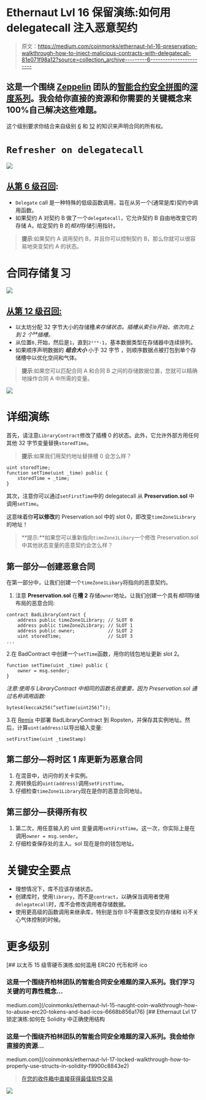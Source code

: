# Ethernaut Lvl 16 保留演练:如何用 delegatecall 注入恶意契约

> 原文：<https://medium.com/coinmonks/ethernaut-lvl-16-preservation-walkthrough-how-to-inject-malicious-contracts-with-delegatecall-81e071f98a12?source=collection_archive---------6----------------------->

## 这是一个围绕 [Zeppelin](https://openzeppelin.org/) 团队的[智能合约安全拼图](https://ethernaut.zeppelin.solutions/)的[深度系列](/@nicolezhu)。我会给你直接的资源和你需要的关键概念来 100%自己解决这些难题。

这个级别要求你结合来自级别 [6](/coinmonks/ethernaut-lvl-6-walkthrough-how-to-abuse-the-delicate-delegatecall-466b26c429e4) 和 [12](/coinmonks/ethernaut-lvl-12-privacy-walkthrough-how-ethereum-optimizes-storage-to-save-space-and-be-less-c9b01ec6adb6) 的知识来声明合同的所有权。

# `Refresher on delegatecall`

![](img/d9398b021c39e52b7d9b94fee730b61f.png)

## [从第 6 级召回](/coinmonks/ethernaut-lvl-6-walkthrough-how-to-abuse-the-delicate-delegatecall-466b26c429e4):

*   `Delegate` call 是一种特殊的低级函数调用，旨在从另一个(通常是库)契约中调用函数。
*   如果契约 A 对契约 B 做了一个`delegatecall`，它允许契约 B 自由地改变它的存储 A，给定契约 B 的*相对*存储引用指针。

> **提示**:如果契约 A 调用契约 B，并且你可以控制契约 B，那么你就可以很容易地突变契约 A 的状态。

# 合同存储复习

![](img/500d2d0f89ce4dfe91bcfb4c2f264bfe.png)

## [从第 12 级召回:](/coinmonks/ethernaut-lvl-12-privacy-walkthrough-how-ethereum-optimizes-storage-to-save-space-and-be-less-c9b01ec6adb6)

*   以太坊分配 32 字节大小的存储槽*来存储状态。插槽从索引`0`开始，依次向上到 2 个⁵⁶插槽。*
*   从位置`0,`开始，然后是`1`，直到`2²⁵⁶-1`，基本数据类型在存储器中连续排列。
*   如果顺序声明数据的 ***组合大小*** 小于 32 字节 ，则顺序数据点被打包到单个存储槽中以优化空间和气体。

> **提示**:如果您可以匹配合同 A 和合同 B 之间的存储数据位置，您就可以精确地操作合同 A 中所需的变量。

![](img/3f07646a514183f0dfeb271cd03c2b34.png)

# 详细演练

首先，请注意`LibraryContract`修改了插槽 0 的状态。此外，它允许外部方用任何其他 32 字节变量替换`storedTime`。

> **提示**:如果我们用契约地址替换槽 0 会怎么样？

```
uint storedTime; 
function setTime(uint _time) public { 
    storedTime = _time;
}
```

其次，注意你可以通过`setFirstTime`中的 delegatecall 从 **Preservation.sol** 中调用`setTime`。

这意味着你**可以修改**的 Preservation.sol 中的 slot 0，即改变`timeZone1Library`的地址！

> **提示:**如果您可以重新指向`timeZone1Libary`一个修改 Preservation.sol 中其他状态变量的恶意契约会怎么样？

## 第一部分—创建恶意合同

在第一部分中，让我们创建一个`timeZone1Libary`将指向的恶意契约。

1.  注意 **Preservation.sol** 在**槽 2** 存储`owner`地址。让我们创建一个具有*相同*存储布局的恶意合同:

```
contract BadLibraryContract {
    address public timeZone1Library; // SLOT 0
    address public timeZone2Library; // SLOT 1
    address public owner;            // SLOT 2
    uint storedTime;                 // SLOT 3
...
```

2.在 BadContract 中创建一个`setTime`函数，用你的钱包地址更新 slot 2。

```
function setTime(uint _time) public {
    owner = msg.sender;
}
```

*注意:使用与 LibraryContract 中相同的函数名很重要，因为 Preservation.sol 通过名称调用函数:*

```
bytes4(keccak256(“setTime(uint256)”));
```

3.在 [Remix](http://remix.ethereum.org/) 中部署 BadLibraryContract 到 Ropsten，并保存其实例地址。然后，计算`uint(address)`以导出输入变量:

```
setFirstTime(uint _timeStamp)
```

## 第二部分—将时区 1 库更新为恶意合同

1.  在混音中，访问你的关卡实例。
2.  用转换后的`uint(address)`调用`setFirstTime`。
3.  仔细检查`timeZone1Library`现在是你的恶意合同地址。

## 第三部分—获得所有权

1.  第二次，用任意输入的 uint 变量调用`setFirstTime`。这一次，你实际上是在调用`owner = msg.sender`。
2.  仔细检查保存处的主人。sol 现在是你的钱包地址。

# 关键安全要点

*   理想情况下，库不应该存储状态。
*   创建库时，使用`library`，而不是`contract`，以确保当调用者使用`delegatecall`时，库不会修改调用者存储数据。
*   使用更高级的函数调用来继承库，特别是当你 I)不需要改变契约存储和 ii)不关心气体控制的时候。

# 更多级别

[](/coinmonks/ethernaut-lvl-15-naught-coin-walkthrough-how-to-abuse-erc20-tokens-and-bad-icos-6668b856a176) [## 以太币 15 级零硬币演练:如何滥用 ERC20 代币和坏 ico

### 这是一个围绕齐柏林团队的智能合同安全难题的深入系列。我们学习关键的可靠性概念…

medium.com](/coinmonks/ethernaut-lvl-15-naught-coin-walkthrough-how-to-abuse-erc20-tokens-and-bad-icos-6668b856a176) [](/coinmonks/ethernaut-lvl-17-locked-walkthrough-how-to-properly-use-structs-in-solidity-f9900c8843e2) [## Ethernaut Lvl 17 锁定演练:如何在 Solidity 中正确使用结构

### 这是一个围绕齐柏林团队的智能合同安全难题的深入系列。我会给你直接的资源…

medium.com](/coinmonks/ethernaut-lvl-17-locked-walkthrough-how-to-properly-use-structs-in-solidity-f9900c8843e2) 

> [在您的收件箱中直接获得最佳软件交易](https://coincodecap.com/?utm_source=coinmonks)

[![](img/7c0b3dfdcbfea594cc0ae7d4f9bf6fcb.png)](https://coincodecap.com/?utm_source=coinmonks)